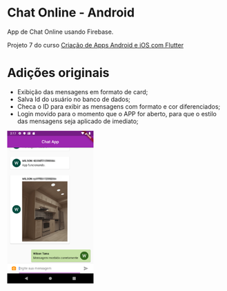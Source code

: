 # Chat Online - Android

App de Chat Online usando Firebase.

Projeto 7 do curso [Criação de Apps Android e iOS com Flutter](https://www.udemy.com/curso-completo-flutter-app-android-ios/)

# Adições originais

- Exibição das mensagens em formato de card;
- Salva Id do usuário no banco de dados;
- Checa o ID para exibir as mensagens com formato e cor diferenciados;
- Login movido para o momento que o APP for aberto, para que o estilo das mensagens seja aplicado de imediato;

<img src="./screenshot.png" width="200">